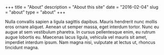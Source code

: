 +++
title = "About"
description = "About this site"
date = "2016-02-04"
slug = "about"
type = "about"
+++


Nulla convallis sapien a ligula sagittis dapibus. Mauris hendrerit nunc mollis eros ornare aliquet. Aenean ut semper massa, eget interdum tortor. Nunc eu augue at sem vestibulum pharetra. In cursus pellentesque enim, eu rutrum augue lobortis eu. Maecenas lacus ligula, vehicula vel mauris sit amet, imperdiet interdum ipsum. Nam magna nisi, vulputate at lectus ut, rhoncus tincidunt magna.

